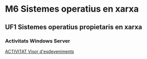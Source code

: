 # M6 Sistemes operatius en xarxa

## UF1 Sistemes operatius propietaris en xarxa

### Activitats Windows Server

[ACTIVITAT Visor d'esdeveniments](esdeveniment.md)
